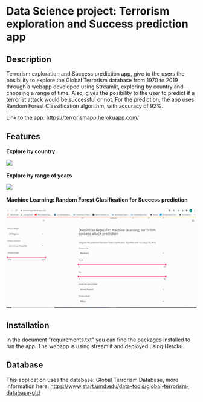 # Data Science project: Terrorism exploration and Success prediction app



## Description
Terrorism exploration and Success prediction app, give to the users the posibility to explore the Global Terrorism database from 1970 to 2019 through a webapp developed using Streamlit, exploring by country and choosing a range of time. Also, gives the posibility to the user to predict if a terrorist attack would be successful or not. For the prediction, the app uses Random Forest Classification algorithm, with accuracy of 92%.

Link to the app: https://terrorismapp.herokuapp.com/


## Features

**Explore by country**


![](https://github.com/AlbertCos/Data_Science_project/blob/master/moviegif4.gif)


**Explore by range of years**


![](https://github.com/AlbertCos/Data_Science_project/blob/master/project2gif.gif)


**Machine Learning: Random Forest Clasification for Success prediction**

![](https://github.com/AlbertCos/Data_Science_project/blob/master/project3gif.gif)


## Installation
In the document "requirements.txt" you can find the packages installed to run the app.
The webapp is using streamlit and deployed using Heroku.

## Database
This application uses the database: Global Terrorism Database, more information here: https://www.start.umd.edu/data-tools/global-terrorism-database-gtd
